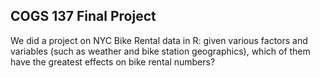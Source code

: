 ## COGS 137 Final Project

We did a project on NYC Bike Rental data in R: given various factors and variables (such as weather and bike station geographics), which of them have the greatest effects on bike rental numbers?
